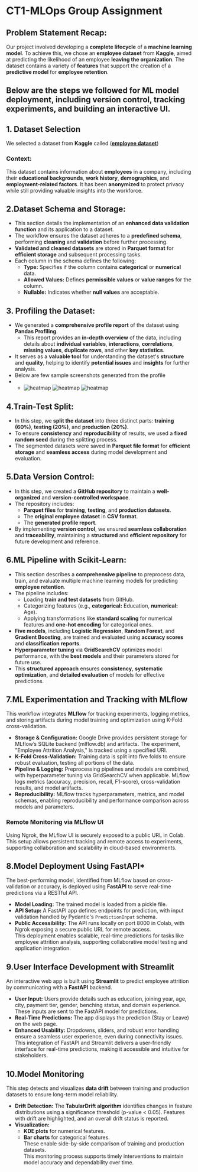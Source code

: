 # CT1-MLOps Group Assignment 

## Problem Statement Recap:  
Our project involved developing a **complete lifecycle** of a **machine learning model**. To achieve this, we chose an **employee dataset** from **Kaggle**, aimed at predicting the likelihood of an employee **leaving the organization**. The dataset contains a variety of **features** that support the creation of a **predictive model** for **employee retention**.
<br>
## Below are the steps we followed for ML model deployment, including version control, tracking experiments, and building an interactive UI. 

## 1. Dataset Selection
We selected a dataset from **Kaggle** called ([**employee dataset**](https://www.kaggle.com/datasets/tawfikelmetwally/employee-dataset))  
### Context: 
This dataset contains information about **employees** in a company, including their **educational backgrounds**, **work history**, **demographics**, and **employment-related factors**. It has been **anonymized** to protect privacy while still providing valuable insights into the workforce.
## 2.Dataset Schema and Storage:  
- This section details the implementation of an **enhanced data validation function** and its application to a dataset.  
- The workflow ensures the dataset adheres to a **predefined schema**, performing **cleaning** and **validation** before further processing.  
- **Validated and cleaned datasets** are stored in **Parquet format** for **efficient storage** and subsequent processing tasks.  
- Each column in the schema defines the following:  
  - **Type:** Specifies if the column contains **categorical** or **numerical** data.  
  - **Allowed Values:** Defines **permissible values** or **value ranges** for the column.  
  - **Nullable:** Indicates whether **null values** are acceptable.  
## 3. Profiling the Dataset:  
- We generated a **comprehensive profile report** of the dataset using **Pandas Profiling**.  
  - This report provides an **in-depth overview** of the data, including details about **individual variables**, **interactions**, **correlations**, **missing values**, **duplicate rows**, and other **key statistics**.
- It serves as a **valuable tool** for understanding the dataset's **structure** and **quality**, helping to identify **potential issues** and **insights** for further analysis.
- Below are few sample screenshots generated from the profile
- - ![heatmap](images/heatmap.png) ![heatmap](images/education.png) ![heatmap](images/joiningYear.png)
## 4.Train-Test Split:  
- In this step, we **split the dataset** into three distinct parts: **training (60%)**, **testing (20%)**, and **production (20%)**.  
- To ensure **consistency** and **reproducibility** of results, we used a **fixed random seed** during the splitting process.  
- The segmented datasets were saved in **Parquet file format** for **efficient storage** and **seamless access** during model development and evaluation.  
## 5.Data Version Control:  
- In this step, we created a **GitHub repository** to maintain a **well-organized** and **version-controlled workspace**.  
- The repository includes:  
  - **Parquet files** for **training**, **testing**, and **production datasets**.  
  - The **original employee dataset** in **CSV format**.  
  - The **generated profile report**.  
- By implementing **version control**, we ensured **seamless collaboration** and **traceability**, maintaining a **structured** and **efficient repository** for future development and reference.  
## 6.ML Pipeline with Scikit-Learn:  
- This section describes a **comprehensive pipeline** to preprocess data, train, and evaluate multiple machine learning models for predicting **employee retention**.  
- The pipeline includes:  
  - Loading **train and test datasets** from GitHub.  
  - Categorizing features (e.g., **categorical:** Education, **numerical:** Age).  
  - Applying transformations like **standard scaling** for numerical features and **one-hot encoding** for categorical ones.  
- **Five models**, including **Logistic Regression**, **Random Forest**, and **Gradient Boosting**, are trained and evaluated using **accuracy scores** and **classification reports**.  
- **Hyperparameter tuning** via **GridSearchCV** optimizes model performance, with the **best models** and their parameters stored for future use.  
- This **structured approach** ensures **consistency**, **systematic optimization**, and **detailed evaluation** of models for effective predictions. 
## 7.ML Experimentation and Tracking with MLflow 
This workflow integrates **MLflow** for tracking experiments, logging metrics, and storing artifacts during model training and optimization using K-Fold cross-validation.  
- **Storage & Configuration:** Google Drive provides persistent storage for MLflow’s SQLite backend (mlflow.db) and artifacts. The experiment, "Employee Attrition Analysis," is tracked using a specified URI.  
- **K-Fold Cross-Validation:** Training data is split into five folds to ensure robust evaluation, testing all portions of the data.  
- **Pipeline & Logging:** Preprocessing pipelines and models are combined, with hyperparameter tuning via GridSearchCV when applicable. MLflow logs metrics (accuracy, precision, recall, F1-score), cross-validation results, and model artifacts.  
- **Reproducibility:** MLflow tracks hyperparameters, metrics, and model schemas, enabling reproducibility and performance comparison across models and parameters.  
### Remote Monitoring via MLflow UI 
Using Ngrok, the MLflow UI is securely exposed to a public URL in Colab. This setup allows persistent tracking and remote access to experiments, supporting collaboration and scalability in cloud-based environments. 
## 8.Model Deployment Using FastAPI* 
The best-performing model, identified from MLflow based on cross-validation or accuracy, is deployed using **FastAPI** to serve real-time predictions via a RESTful API.  
- **Model Loading:** The trained model is loaded from a pickle file.  
- **API Setup:** A FastAPI app defines endpoints for prediction, with input validation handled by Pydantic's `PredictionInput` schema.  
- **Public Accessibility:** The API runs locally on port 8000 in Colab, with Ngrok exposing a secure public URL for remote access.  
This deployment enables scalable, real-time predictions for tasks like employee attrition analysis, supporting collaborative model testing and application integration.
## 9.User Interface Development with Streamlit 
An interactive web app is built using **Streamlit** to predict employee attrition by communicating with a **FastAPI** backend.  
- **User Input:** Users provide details such as education, joining year, age, city, payment tier, gender, benching status, and domain experience. These inputs are sent to the FastAPI model for predictions.  
- **Real-Time Predictions:** The app displays the prediction (Stay or Leave) on the web page.  
- **Enhanced Usability:** Dropdowns, sliders, and robust error handling ensure a seamless user experience, even during connectivity issues.  
This integration of FastAPI and Streamlit delivers a user-friendly interface for real-time predictions, making it accessible and intuitive for stakeholders.  
## 10.Model Monitoring  
This step detects and visualizes **data drift** between training and production datasets to ensure long-term model reliability.  
- **Drift Detection:** The **TabularDrift algorithm** identifies changes in feature distributions using a significance threshold (p-value < 0.05). Features with drift are highlighted, and an overall drift status is reported.  
- **Visualization:**  
  - **KDE plots** for numerical features.  
  - **Bar charts** for categorical features.  
  These enable side-by-side comparison of training and production datasets.  
This monitoring process supports timely interventions to maintain model accuracy and dependability over time.

